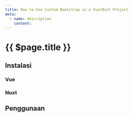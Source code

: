 ```yaml
---
title: How to Use Custom Bootstrap in a Vue/Nuxt Project
meta:
  - name: description
    content: 
---
```


# {{ $page.title }}

<start-tutorial topic="bootstrap" lang="id"/>

## Instalasi

### Vue

### Nuxt

## Penggunaan

